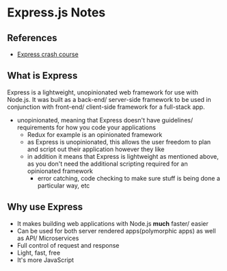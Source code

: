 # Express.js Notes

## References

- [Express crash course](https://youtu.be/L72fhGm1tfE)

## What is Express

Express is a lightweight, unopinionated web framework for use with Node.js. It was built as a back-end/ server-side framework to be used in conjunction with front-end/ client-side framework for a full-stack app.

- unopinionated, meaning that Express doesn't have guidelines/ requirements for how you code your applications
  - Redux for example is an opinionated framework
  - as Express is unopinionated, this allows the user freedom to plan and script out their application however they like
  - in addition it means that Express is lightweight as mentioned above, as you don't need the additional scripting required for an opinionated framework
    - error catching, code checking to make sure stuff is being done a particular way, etc

## Why use Express

- It makes building web applications with Node.js **much** faster/ easier
- Can be used for both server rendered apps(polymorphic apps) as well as API/ Microservices
- Full control of request and response
- Light, fast, free
- It's more JavaScript

